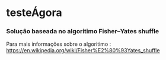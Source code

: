 # testeÁgora

### Solução baseada no algoritimo Fisher–Yates shuffle

Para mais informações sobre o algoritimo : https://en.wikipedia.org/wiki/Fisher%E2%80%93Yates_shuffle
